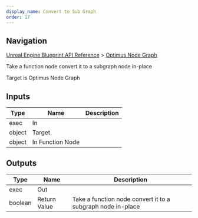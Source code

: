 ```yaml
---
display_name: Convert to Sub Graph
order: 17
---
```

## Navigation

[Unreal Engine Blueprint API Reference](https://dev.epicgames.com/documentation/en-us/unreal-engine/BlueprintAPI) > [Optimus Node Graph](https://dev.epicgames.com/documentation/en-us/unreal-engine/BlueprintAPI/OptimusNodeGraph)

Take a function node convert it to a subgraph node in-place

Target is Optimus Node Graph

## Inputs

| Type | Name | Description |
| --- | --- | --- |
| exec | In |  |
| object | Target |  |
| object | In Function Node |  |

## Outputs

| Type | Name | Description |
| --- | --- | --- |
| exec | Out |  |
| boolean | Return Value | Take a function node convert it to a subgraph node in-place |
